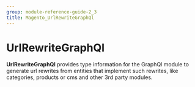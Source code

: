 ```yaml
---
group: module-reference-guide-2_3
title: Magento_UrlRewriteGraphQl
---
```


# UrlRewriteGraphQl

**UrlRewriteGraphQl** provides type information for the GraphQl module
to generate url rewrites from entities that implement such rewrites,
like categories, products or cms and other 3rd party modules.


